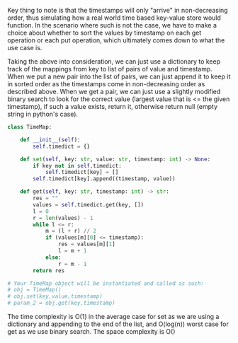 Key thing to note is that the timestamps will only "arrive" in non-decreasing order, thus simulating how a real world time based key-value store would function. In the scenario where such is not the case, we have to make a choice about whether to sort the values by timestamp on each get operation or each put operation, which ultimately comes down to what the use case is.

Taking the above into consideration, we can just use a dictionary to keep track of the mappings from key to list of pairs of value and timestamp. When we put a new pair into the list of pairs, we can just append it to keep it in sorted order as the timestamps come in non-decreasing order as described above. When we get a pair, we can just use a slightly modified binary search to look for the correct value (largest value that is <= the given timestamp), if such a value exists, return it, otherwise return null (empty string in python's case). 

``` python
class TimeMap:

    def __init__(self):
        self.timedict = {}

    def set(self, key: str, value: str, timestamp: int) -> None:
        if key not in self.timedict:
            self.timedict[key] = []
        self.timedict[key].append((timestamp, value))

    def get(self, key: str, timestamp: int) -> str:
        res = ""
        values = self.timedict.get(key, [])
        l = 0
        r = len(values) - 1
        while l <= r:
            m = (l + r) // 2
            if (values[m][0] <= timestamp):
                res = values[m][1]
                l = m + 1
            else:
                r = m - 1
        return res

# Your TimeMap object will be instantiated and called as such:
# obj = TimeMap()
# obj.set(key,value,timestamp)
# param_2 = obj.get(key,timestamp)
```
The time complexity is O(1) in the average case for set as we are using a dictionary and appending to the end of the list, and O(log(n)) worst case for get as we use binary search. The space complexity is O()